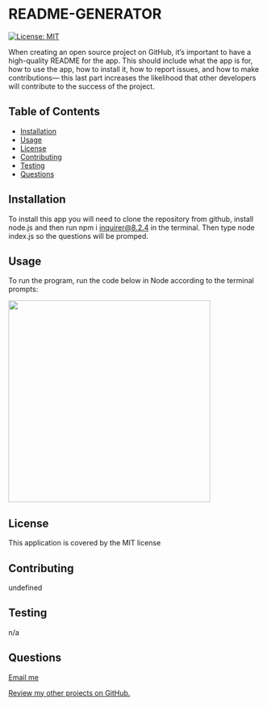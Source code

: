 # README-GENERATOR
[![License: MIT](https://img.shields.io/badge/License-MIT-yellow.svg)](https://opensource.org/licenses/MIT)

When creating an open source project on GitHub, it’s important to have a high-quality README for the app. This should include what the app is for, how to use the app, how to install it, how to report issues, and how to make contributions&mdash; this last part increases the likelihood that other developers will contribute to the success of the project. 

## Table of Contents
  * [Installation](#installation)
  * [Usage](#usage)
  * [License](#license)
  * [Contributing](#contributing)
  * [Testing](#testing)
  * [Questions](#questions)



## Installation

To install this app you will need to clone the repository from github, install node.js and then run npm i inquirer@8.2.4 in the terminal. Then type node index.js so the questions will be promped.



## Usage

To run the program, run the code below in Node according to the terminal prompts:

<img src="./README.GIF" widht=400 height=400>




## License

This application is covered by the MIT license




## Contributing

undefined




## Testing

n/a



## Questions

[Email me](mailto:rs.miranda93@gmail.com)

[Review my other projects on GitHub.](https://www.github.com/renansm93)
